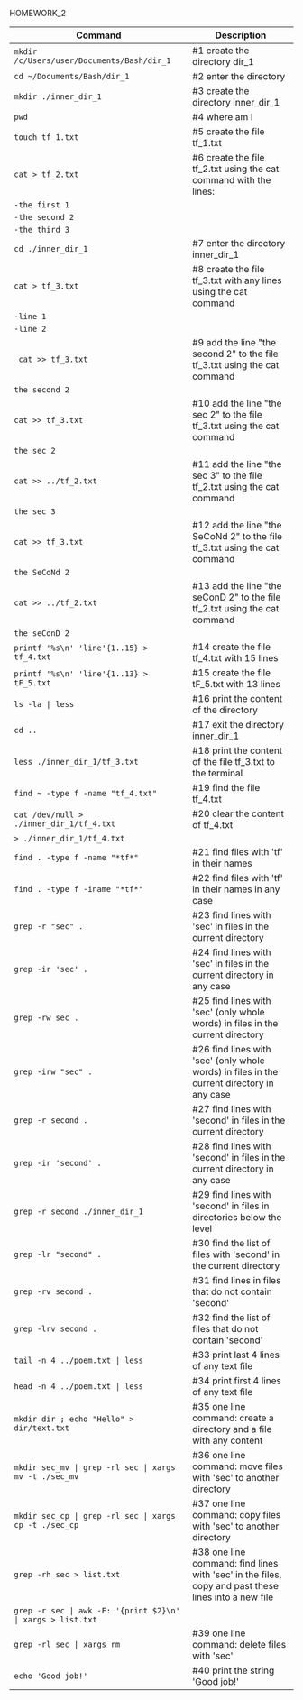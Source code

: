 HOMEWORK_2

| Command | Description |
| --- | --- |
| `mkdir /c/Users/user/Documents/Bash/dir_1` |	#1 create the directory dir_1 |
| `cd ~/Documents/Bash/dir_1` |			#2 enter the directory |
| `mkdir ./inner_dir_1`	|			#3 create the directory inner_dir_1 |
| `pwd`	|						#4 where am I |
| `touch tf_1.txt`	|					#5 create the file tf_1.txt | 
| `cat > tf_2.txt`	|					#6 create the file tf_2.txt using the cat command with the lines: |
| `-the first 1`	| |
| `-the second 2`	| |
| `-the third 3`	| |
| `cd ./inner_dir_1`	|				#7 enter the directory inner_dir_1 |
| `cat > tf_3.txt`	|					#8 create the file tf_3.txt with any lines using the cat command  |
| `-line 1`	| |
| `-line 2`	| |
| ` cat >> tf_3.txt`	|					#9 add the line "the second 2" to the file tf_3.txt using the cat command  |
| `the second 2` |  |
| `cat >> tf_3.txt` |					#10 add the line "the sec 2" to the file tf_3.txt using the cat command  |
| `the sec 2` | |
| `cat >> ../tf_2.txt`	 |			#11 add the line "the sec 3" to the file tf_2.txt using the cat command  |
| `the sec 3` | |
| `cat >> tf_3.txt` |					#12 add the line "the SeCoNd 2" to the file tf_3.txt using the cat command  |
| `the SeCoNd 2` | |
| `cat >> ../tf_2.txt`	 |			#13 add the line "the seConD 2" to the file tf_2.txt using the cat command  |
| `the seConD 2` | |
| `printf '%s\n' 'line'{1..15} > tf_4.txt` |		#14 create the file tf_4.txt with 15 lines |
| `printf '%s\n' 'line'{1..13} > tF_5.txt` |		#15 create the file tF_5.txt with 13 lines |
| `ls -la \| less` |					#16 print the content of the directory |
| `cd ..` |						#17 exit the directory inner_dir_1 |
| `less ./inner_dir_1/tf_3.txt` |			#18 print the content of the file tf_3.txt to the terminal |
| `find ~ -type f -name "tf_4.txt"` |			#19 find the file tf_4.txt |
| `cat /dev/null > ./inner_dir_1/tf_4.txt` |		#20 clear the content of tf_4.txt |
| `> ./inner_dir_1/tf_4.txt` ||
| `find . -type f -name "*tf*"`	 |		#21 find files with 'tf' in their names |
| `find . -type f -iname "*tf*"`	 |		#22 find files with 'tf' in their names in any case |
| `grep -r "sec" .` |					#23 find lines with 'sec' in files in the current directory |
| `grep -ir 'sec' .` |				#24 find lines with 'sec' in files in the current directory in any case |
| `grep -rw sec .` |					#25 find lines with 'sec' (only whole words) in files in the current directory |
| `grep -irw "sec" .` |				#26 find lines with 'sec' (only whole words) in files in the current directory in any case |
| `grep -r second .` |				#27 find lines with 'second' in files in the current directory |
| `grep -ir 'second' .` |				#28 find lines with 'second' in files in the current directory in any case |
| `grep -r second ./inner_dir_1`	 |		#29 find lines with 'second' in files in directories below the level |
| `grep -lr "second" .` |				#30 find the list of files with 'second' in the current directory |
| `grep -rv second .` |				#31 find lines in files that do not contain 'second' |
| `grep -lrv second .` |				#32 find the list of files that do not contain 'second' |
| `tail -n 4 ../poem.txt \| less`	 |		#33 print last 4 lines of any text file |
| `head -n 4 ../poem.txt \| less`	 |		#34 print first 4 lines of any text file |
| `mkdir dir ; echo "Hello" > dir/text.txt`	 |	#35 one line command: create a directory and a file with any content |
| `mkdir sec_mv \| grep -rl sec \| xargs mv -t ./sec_mv` |	#36 one line command: move files with 'sec' to another directory |
| `mkdir sec_cp \| grep -rl sec \| xargs cp -t ./sec_cp` |	#37 one line command: copy files with 'sec' to another directory |
| `grep -rh sec > list.txt `|							#38 one line command: find lines with 'sec' in the files, copy and past these lines into a new file |
| `grep -r sec \| awk -F: '{print $2}\n' \| xargs > list.txt`	 | |
| `grep -rl sec \| xargs rm`		 |		#39 one line command: delete files with 'sec' |
| `echo 'Good job!'`		 |		#40 print the string 'Good job!' |

